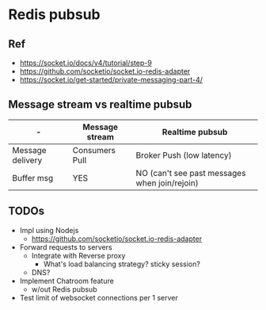 # Redis pubsub

## Ref
- https://socket.io/docs/v4/tutorial/step-9
- https://github.com/socketio/socket.io-redis-adapter
- https://socket.io/get-started/private-messaging-part-4/

## Message stream vs realtime pubsub
| - | Message stream | Realtime pubsub |
| --- | --- | --- |
| Message delivery | Consumers Pull | Broker Push (low latency) |
| Buffer msg | YES | NO (can't see past messages when join/rejoin) |

## TODOs
- Impl using Nodejs
  - https://github.com/socketio/socket.io-redis-adapter
- Forward requests to servers
  - Integrate with Reverse proxy
    - What's load balancing strategy? sticky session?
  - DNS?
- Implement Chatroom feature
  - w/out Redis pubsub
- Test limit of websocket connections per 1 server
  